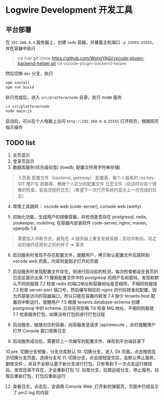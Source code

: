 # Logwire Development 开发工具

## 平台部署
在 `192.168.0.4` 服务器上，创建 `node` 容器，并暴露主机端口 `-p 25555:25555`，并在容器中执行

> cd /var
> git clone https://github.com/WongYAQi/vscode-plugin-backend-helper.git
> cd vscode-plugin-backend-helper

然后切换 `dev` 分支，执行

```bash
npm install
npm run build
```

执行完成后，进入 `src/platform/node` 目录，执行 node 服务

```bash
cd src/platform/node
node main.js
```

启动后，可以在个人电脑上访问 `http://192.168.0.4:25555` 打开网页，根据网页指示操作


## TODO list

1. 主页显示
2. 登录页显示
3. 数据库服务(优先级较低) (lowdb, 配置文件用字符串存储)
> 人员表
> 配置文件（backend, gateway）
> 配置表，每个人独有的 rsa key、GIT 用户名 邮箱等，根据个人区分的配置文件
> 日志文件（启动时对各个镜像的检查，安装流程的日志）（希望下一次打开系统时显示上一次完成的日志）

4. 常用工具跳转： vscode web (code-server), console web (wetty)

5. 初始化功能，生成用户的镜像容器，并检测是否存在 postgresql, redis, zookeeper, rookitmq; 在容器内安装软件 code-server, nginx, maven, openjdk-1.8

> 需要加入中断方式，避免在 .4 服务器上重复安装容器；启动中断后，将之前的操作还原到之前的样子 => 事务

6. 启动服务时发现不存在配置文件，提醒用户，拷贝默认配置文件后跳转到 vscode web 页面，内容则是刚才打开的页面
7. 启动服务时发现配置文件存在，则进行启动前的检测，每次检查都会在首页的日志区提示出来
	7.1 搜索配置文件中的 postgresql 的用户名和密码，发现和默认不同则报错
	7.2 检查 redis 的端口地址和容器地址是否相同，不相同则报错
	7.3 检查 server-port 端口号，然后编写相应的 nginx 的代码转发的配置，因为外部是访问的容器端口，所以只能在容器内转发
	7.4 缺少 tenants.host 配置则中断运行，提醒用户
	7.5 根据 tenants.database-schema 创建 postgresql 中的 schema ,已存在则忽略
	7.6 检查 MQ 地址，不相同则报错
	7.7 检查服务打包，如果没有打包则进行打包过程
	
8. 启动服务，链接对应的容器，向容器发送请求 /api/execute ，此时提醒用户打开 Console 窗口观察日志
9. 启动服务成功后，需要将上一次编写的配置文件，保存到平台端目录下

10.pre. 切换分支预备，分支仓库默认
10. 切换分支，进入 Git 页面，点击按钮显示切换分支页面，选择分支号
11. 切换分支，点击按钮提交后，会默认停止服务，删除文件 ，并且不会默认基于新分支进行打包，只有等到下一次点击运行按钮后，发现目录不存在，才会重新打包
12. 拉取分支，拉取远程分支，停止服务，拉取后重新打包，打包后重新运行

12. 查看日志，点击后，会调用 Console Web ,打开新的弹窗页，页面中已经显示了 pm2 log 的内容

